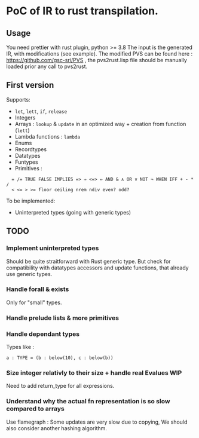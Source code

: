 PoC of IR to rust transpilation.
===

## Usage

You need prettier with rust plugin, python >= 3.8
The input is the generated IR, with modifications (see example). The modified PVS
can be found here : https://github.com/gsc-sri/PVS , the pvs2rust.lisp file should be manually loaded prior any call to pvs2rust. 

## First version

Supports:
 - `let`, `lett`, `if`, `release`
 - Integers
 - Arrays : `lookup` & `update` in an optimized way + creation from function (`lett`)
 - Lambda functions : `lambda`
 - Enums
 - Recordtypes
 - Datatypes
 - Funtypes
 - Primitives : 
 ```PVS
   = /= TRUE FALSE IMPLIES => ⇒ <=> ⇔ AND & ∧ OR ∨ NOT ¬ WHEN IFF + - * /
   < <= > >= floor ceiling nrem ndiv even? odd? 
 ```

 To be implemented:
 - Uninterpreted types (going with generic types)

## TODO
### Implement uninterpreted types
Should be quite straitforward with Rust generic type. But check for compatibility with datatypes accessors and update functions, that already use generic types.

### Handle forall & exists
Only for "small" types.

### Handle prelude lists & more primitives


### Handle dependant types

Types like : 
```PVS
a : TYPE = (b : below(10), c : below(b))
```

### Size integer relativly to their size + handle real Evalues WIP

Need to add return_type for all expressions.

### Understand why the actual fn representation is so slow compared to arrays

Use flamegraph : 
Some updates are very slow due to copying,
We should also consider another hashing algorithm.